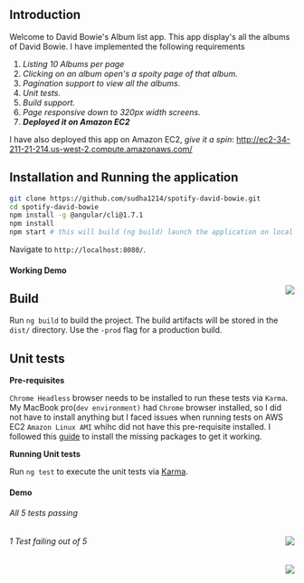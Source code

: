 ## Introduction

Welcome to David Bowie's Album list app. This app display's all the albums of David Bowie. I have implemented the following requirements

  1. *Listing 10 Albums per page*
  2. *Clicking on an album open's a spoity page of that album.*
  3. *Pagination support to view all the albums.*
  4. *Unit tests.*
  5. *Build support.*
  6. *Page responsive down to 320px width screens.*
  7. ***Deployed it on Amazon EC2***
  
I have also deployed this app on Amazon EC2, *give it a spin*: http://ec2-34-211-21-214.us-west-2.compute.amazonaws.com/

## Installation and Running the application

```bash
git clone https://github.com/sudha1214/spotify-david-bowie.git
cd spotify-david-bowie
npm install -g @angular/cli@1.7.1
npm install
npm start # this will build (ng build) launch the application on local host port 8080
```

Navigate to `http://localhost:8080/`.  

#### Working Demo

<img src="https://i.imgur.com/980NwaD.gif" align="right">

## Build

Run `ng build` to build the project. The build artifacts will be stored in the `dist/` directory. Use the `-prod` flag for a production build.

## Unit tests

**Pre-requisites**

`Chrome Headless` browser needs to be installed to run these tests via `Karma`. My MacBook pro(`dev environment)` had `Chrome` browser installed, so I did not have to install anything but I faced issues when running tests on AWS EC2 `Amazon Linux AMI` whihc did not have this pre-requisite installed. I followed this [guide](https://mockingbot.com/posts/run-puppeteer-chrome-headless-on-ec2-amazon-linux) to install the missing packages to get it working.

**Running Unit tests**

Run `ng test` to execute the unit tests via [Karma](https://karma-runner.github.io).

#### Demo 

###### All 5 tests passing

<img src="https://i.imgur.com/XLzJXtR.gif" align="right">

###### 1 Test failing out of 5

<img src="https://i.imgur.com/K6XIoB1.gif" align="right">

